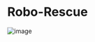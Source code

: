 # Robo-Rescue

![image](https://user-images.githubusercontent.com/63520287/236963627-127c64ba-cf52-4512-a47c-80cc4f9613b4.png)
